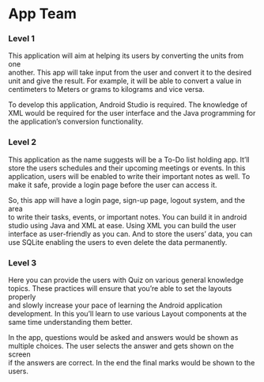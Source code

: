 # App Team

### Level 1

This application will aim at helping its users by converting the units from one\
another. This app will take input from the user and convert it to the desired\
unit and give the result. For example, it will be able to convert a value in\
centimeters to Meters or grams to kilograms and vice versa.

To develop this application, Android Studio is required. The knowledge of\
XML would be required for the user interface and the Java programming for\
the application’s conversion functionality.

### Level 2

This application as the name suggests will be a To-Do list holding app. It’ll\
store the users schedules and their upcoming meetings or events. In this\
application, users will be enabled to write their important notes as well. To\
make it safe, provide a login page before the user can access it.

So, this app will have a login page, sign-up page, logout system, and the area\
to write their tasks, events, or important notes. You can build it in android\
studio using Java and XML at ease. Using XML you can build the user\
interface as user-friendly as you can. And to store the users’ data, you can\
use SQLite enabling the users to even delete the data permanently.



### Level 3

Here you can provide the users with Quiz on various general knowledge\
topics. These practices will ensure that you’re able to set the layouts properly\
and slowly increase your pace of learning the Android application\
development. In this you’ll learn to use various Layout components at the\
same time understanding them better.

In the app, questions would be asked and answers would be shown as\
multiple choices. The user selects the answer and gets shown on the screen\
if the answers are correct. In the end the final marks would be shown to the\
users.
